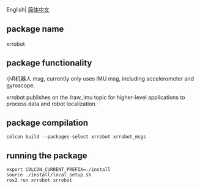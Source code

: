 English| [简体中文](./README_cn.md)

## package name

xrrobot 

## package functionality

小R机器人 msg, currently only uses IMU msg, including accelerometer and gyroscope.

xrrobot publishes on the /raw_imu topic for higher-level applications to process data and robot localization.

## package compilation

`colcon build --packages-select xrrobot xrrobot_msgs`

## running the package

```
export COLCON_CURRENT_PREFIX=./install
source ./install/local_setup.sh
ros2 run xrrobot xrrobot
```